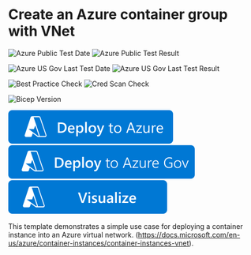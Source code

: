 # Create an Azure container group with VNet

![Azure Public Test Date](https://azurequickstartsservice.blob.core.windows.net/badges/quickstarts/microsoft.containerinstance/aci-vnet/PublicLastTestDate.svg)
![Azure Public Test Result](https://azurequickstartsservice.blob.core.windows.net/badges/quickstarts/microsoft.containerinstance/aci-vnet/PublicDeployment.svg)

![Azure US Gov Last Test Date](https://azurequickstartsservice.blob.core.windows.net/badges/quickstarts/microsoft.containerinstance/aci-vnet/FairfaxLastTestDate.svg)
![Azure US Gov Last Test Result](https://azurequickstartsservice.blob.core.windows.net/badges/quickstarts/microsoft.containerinstance/aci-vnet/FairfaxDeployment.svg)

![Best Practice Check](https://azurequickstartsservice.blob.core.windows.net/badges/quickstarts/microsoft.containerinstance/aci-vnet/BestPracticeResult.svg)
![Cred Scan Check](https://azurequickstartsservice.blob.core.windows.net/badges/quickstarts/microsoft.containerinstance/aci-vnet/CredScanResult.svg)

![Bicep Version](https://azurequickstartsservice.blob.core.windows.net/badges/quickstarts/microsoft.containerinstance/aci-vnet/BicepVersion.svg)

[![Deploy To Azure](https://raw.githubusercontent.com/Azure/azure-quickstart-templates/master/1-CONTRIBUTION-GUIDE/images/deploytoazure.svg?sanitize=true)](https://portal.azure.com/#create/Microsoft.Template/uri/https%3A%2F%2Fraw.githubusercontent.com%2FAzure%2Fazure-quickstart-templates%2Fmaster%2Fquickstarts%2Fmicrosoft.containerinstance%2Faci-vnet%2Fazuredeploy.json)
[![Deploy To Azure US Gov](https://raw.githubusercontent.com/Azure/azure-quickstart-templates/master/1-CONTRIBUTION-GUIDE/images/deploytoazuregov.svg?sanitize=true)](https://portal.azure.us/#create/Microsoft.Template/uri/https%3A%2F%2Fraw.githubusercontent.com%2FAzure%2Fazure-quickstart-templates%2Fmaster%2Fquickstarts%2Fmicrosoft.containerinstance%2Faci-vnet%2Fazuredeploy.json)
[![Visualize](https://raw.githubusercontent.com/Azure/azure-quickstart-templates/master/1-CONTRIBUTION-GUIDE/images/visualizebutton.svg?sanitize=true)](http://armviz.io/#/?load=https%3A%2F%2Fraw.githubusercontent.com%2FAzure%2Fazure-quickstart-templates%2Fmaster%2Fquickstarts%2Fmicrosoft.containerinstance%2Faci-vnet%2Fazuredeploy.json)

This template demonstrates a simple use case for deploying a container instance into an Azure virtual network. (https://docs.microsoft.com/en-us/azure/container-instances/container-instances-vnet).
